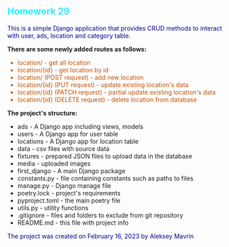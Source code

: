 <!DOCTYPE html>
<html>
  <head>
    <meta charset="utf-8">    
  </head>
  <body>
    <h2 style="color: #26f3ff">Homework 29</h2>
    <p style="color: darkblue">This is a simple Django application that provides CRUD methods to interact with
    user, ads, location and category table.
</p>    
    <p><b>There are some newly added routes as follows:</b></p>
    <ul style="color: #c05000">      
      <li>location/ - get all location</li>
      <li>location/{id} - get location by id</li>
      <li>location/ (POST request) - add new location</li>
      <li>location/{id} (PUT request) - update existing location's data</li>
      <li>location/{id} (PATCH request) - partial update existing location's data</li>
      <li>location/{id} (DELETE request) - delete location from database</li>
    </ul>
    <p><b>The project's structure:</b></p>
    <ul class="routes">
      <li>ads - A Django app including views, models</li>
      <li>users - A Django app for user table</li>
      <li>locations - A Django app for location table</li>  
      <li>data - csv files with source data</li>
      <li>fixtures - prepared JSON files to upload data in the database</li>
      <li>media - uploaded images</li>
      <li>first_django - A main Django package</li>
      <li>constants.py - file containing constants such as paths to files</li>
      <li>manage.py - Django manage file</li>
      <li>poetry.lock - project's requirements</li>
      <li>pyproject.toml - the main poetry file</li>
      <li>utils.py - utility functions</li>
      <li>.gitignore - files and folders to exclude from git repository</li>
      <li>README.md - this file with project info</li>
    </ul>
    <p style="color: darkblue">The project was created on February 16, 2023 by Aleksey Mavrin</p>
  </body>
</html>